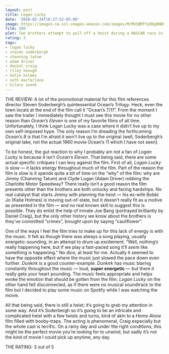 ```yaml
---
layout: post
title: Logan Lucky
date: '2018-02-24T16:17:52-05:00'
image: https://images-na.ssl-images-amazon.com/images/M/MV5BMTYyODg0NDU1OV5BMl5BanBnXkFtZTgwNjcxMzU0MjI@._V1_.jpg
film: 580
plot: Two brothers attempt to pull off a heist during a NASCAR race in North Carolina.
rating: 3
tags: 
- logan lucky
- steven soderbergh
- channing tatum
- adam driver
- daniel craig
- riley keough
- katie holmes
- seth macfarlane
- hilary swank
---
```


THE REVIEW: A lot of the promotional material for this film references director Steven Soderbergh’s quintessential Ocean’s Trilogy. Heck, even the town locals at the end of the film call it “Ocean’s 7/11”. From the moment I saw the trailer I immediately thought I must see this movie for no other reason than *Ocean’s Eleven* is one of my favorite films of all time. Unfortunately, I think Logan Lucky was a case where it didn’t live up to my own self-imposed hype. The only reason I’m dreading the forthcoming *Ocean’s 8* is that I’m afraid it won’t live up to the original (well, Soderbergh’s original take, not the actual 1960 movie Ocean’s 11 which I have not seen).

To be honest, the gut reaction to why I probably am not a fan of *Logan Lucky* is because it isn’t *Ocean’s Eleven*. That being said, there are some actual specific critiques I can levy against the film. First of all, *Logan Lucky* is slow — it lacks energy throughout much of the film. Part of the reason the film is slow is it spends quite a bit of time on the “why” of the film: why are Jimmy (Channing Tatum) and Clyde Logan (Adam Driver) robbing the Charlotte Motor Speedway? There really isn’t a good reason the film presents other than the brothers are both unlucky and facing hardships. No real catalyst that starts Jimmy with planning the heist — his ex-wife Bobbi Jo (Katie Holmes) is moving out-of-state, but it doesn’t really fit as a motive as presented in the film — and no real known skill to suggest this is possible. They do enlist the help of inmate Joe Bang (portrayed brilliantly by Daniel Craig), but the only other history we know about the brothers is they’ve committed “crimes”, brought upon by saying “cauliflower”.

One of the ways I feel the film tries to make up for this lack of energy is with the music. It felt as though there was always a song playing, usually energetic-sounding, in an attempt to drum up excitement. “Well, nothing’s really happening here, but if we play a fast-paced song it’ll *seem* like something is happening.” No dice, at least for me. Actually it seemed to have the opposite effect where the music just slowed the pace down even further. *Dunkirk* is a good counter-example. *Dunkirk* has music blaring constantly throughout the music — loud, **super energetic** — but there it really gets your heart pounding. The music feels appropriate and helps evoke the emotion that should be gotten from the film. *Logan Lucky* on the other hand felt disconnected, as if there were no musical soundtrack to the film but I decided to play some music on Spotify while I was watching the movie.

All that being said, there is still a heist; it’s going to grab my attention in some way. And it’s Soderbergh so it’s going to be an intricate and complicated heist with a few twists and turns, kind of akin to a *Home Alone* film filled with booby-traps. The acting is phenomenal, Craig especially but the whole cast is terrific. On a rainy day and under the right conditions, this might be the perfect movie you’re looking for to unwind, but sadly it’s not the kind of movie I could pick up anytime, any day.

THE RATING: 3 out of 5
